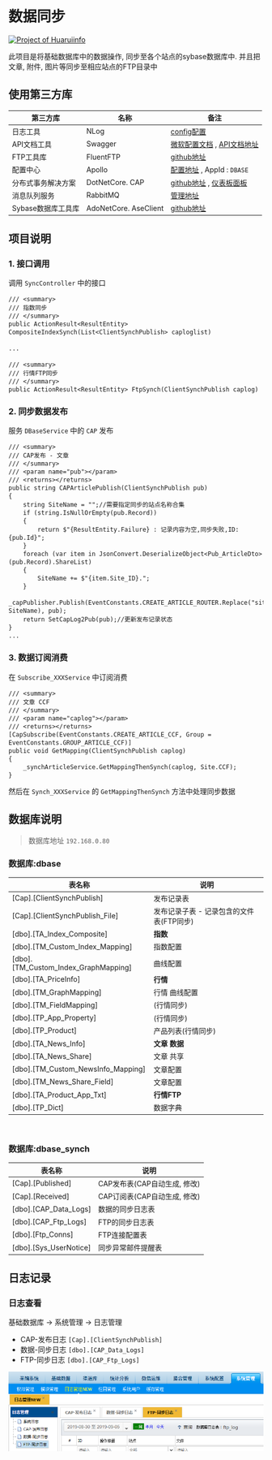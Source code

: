 # 数据同步

[![Project of Huaruiinfo](https://img.shields.io/badge/project%20of%20company-huaruiinfo-blue.svg)](http://www.huaruiinfo.com/)

此项目是将基础数据库中的数据操作, 同步至各个站点的sybase数据库中. 并且把文章, 附件, 图片等同步至相应站点的FTP目录中

## 使用第三方库

| 第三方库 | 名称 | 备注 |
|-|-|-|
| 日志工具 | NLog | [config配置](https://nlog-project.org/config/?tab=layout-renderers) |
| API文档工具 | Swagger | [微软配置文档](https://docs.microsoft.com/zh-cn/aspnet/core/tutorials/getting-started-with-swashbuckle?view=aspnetcore-2.2&tabs=visual-studio) , [API文档地址](http://192.168.0.45:2000/index.html)|
| FTP工具库 | FluentFTP | [github地址](https://github.com/robinrodricks/FluentFTP) |
| 配置中心| Apollo | [配置地址](http://192.168.0.80:8070/) , AppId : `DBASE` |
| 分布式事务解决方案| DotNetCore. CAP| [github地址](https://github.com/dotnetcore/CAP) , [仪表板面板](http://192.168.0.45:2000/cap)|
|消息队列服务|RabbitMQ|[管理地址](http://192.168.0.180:15672/)|
| Sybase数据库工具库| AdoNetCore. AseClient | [github地址](https://github.com/DataAction/AdoNetCore.AseClient) |

## 项目说明

### 1. 接口调用

调用 `SyncController` 中的接口

``` 
/// <summary>
/// 指数同步
/// </summary>
public ActionResult<ResultEntity> CompositeIndexSynch(List<ClientSynchPublish> caploglist)

...

/// <summary>
/// 行情FTP同步
/// </summary>
public ActionResult<ResultEntity> FtpSynch(ClientSynchPublish caplog)
```

### 2. 同步数据发布

服务 `DBaseService` 中的 `CAP` 发布

``` 
/// <summary>
/// CAP发布 - 文章
/// </summary>
/// <param name="pub"></param>
/// <returns></returns>
public string CAPArticlePublish(ClientSynchPublish pub)
{
    string SiteName = "";//需要指定同步的站点名称合集 
    if (string.IsNullOrEmpty(pub.Record))
    {
        return $"{ResultEntity.Failure} : 记录内容为空,同步失败,ID:{pub.Id}";
    }
    foreach (var item in JsonConvert.DeserializeObject<Pub_ArticleDto>(pub.Record).ShareList)
    {
        SiteName += $"{item.Site_ID}.";
    }
    _capPublisher.Publish(EventConstants.CREATE_ARTICLE_ROUTER.Replace("sites.", SiteName), pub);
    return SetCapLog2Pub(pub);//更新发布记录状态
}
...
```

### 3. 数据订阅消费

在 `Subscribe_XXXService` 中订阅消费

``` 
/// <summary>
/// 文章 CCF
/// </summary>
/// <param name="caplog"></param>
/// <returns></returns>
[CapSubscribe(EventConstants.CREATE_ARTICLE_CCF, Group = EventConstants.GROUP_ARTICLE_CCF)]
public void GetMapping(ClientSynchPublish caplog)
{
    _synchArticleService.GetMappingThenSynch(caplog, Site.CCF);
}
```

然后在 `Synch_XXXService` 的 `GetMappingThenSynch` 方法中处理同步数据

## 数据库说明

> 数据库地址 `192.168.0.80` 

### 数据库:dbase

| 表名称                                | 说明                               |
|--------------------------------------|------------------------------------|
| [Cap].[ClientSynchPublish]           | 发布记录表                          |
| [Cap].[ClientSynchPublish_File]      | 发布记录子表 - 记录包含的文件表(FTP同步) |
| [dbo].[TA_Index_Composite]           | **指数**                           |
| [dbo].[TM_Custom_Index_Mapping]      | 指数配置                            |
| [dbo].[TM_Custom_Index_GraphMapping] | 曲线配置                            |
| [dbo].[TA_PriceInfo]                 | **行情**                           |
| [dbo].[TM_GraphMapping]              | 行情 曲线配置                        |
| [dbo].[TM_FieldMapping]              | (行情同步)                          |
| [dbo].[TP_App_Property]              | (行情同步)                          |
| [dbo].[TP_Product]                   | 产品列表(行情同步)                   |
| [dbo].[TA_News_Info]                 | **文章 数据**                       |
| [dbo].[TA_News_Share]                | 文章 共享                           |
| [dbo].[TM_Custom_NewsInfo_Mapping]   | 文章配置                            |
| [dbo].[TM_News_Share_Field]          | 文章配置                            |
| [dbo].[TA_Product_App_Txt]           | **行情FTP**                        |
| [dbo].[TP_Dict]                      | 数据字典                            |

<br/>

### 数据库:dbase_synch

| 表名称                  | 说明                      |
|------------------------|---------------------------|
| [Cap].[Published]      | CAP发布表(CAP自动生成, 修改) |
| [Cap].[Received]       | CAP订阅表(CAP自动生成, 修改) |
| [dbo].[CAP_Data_Logs]  | 数据的同步日志表            |
| [dbo].[CAP_Ftp_Logs]   | FTP的同步日志表             |
| [dbo].[Ftp_Conns]      | FTP连接配置表              |
| [dbo].[Sys_UserNotice] | 同步异常邮件提醒表           |

## 日志记录

### 日志查看

基础数据库 -> 系统管理 -> 日志管理

* CAP-发布日志      `[Cap].[ClientSynchPublish]`
* 数据-同步日志     `[dbo].[CAP_Data_Logs] `
* FTP-同步日志      `[dbo].[CAP_Ftp_Logs] `


![日志管理](README/README_IMG_1.png '日志管理')

